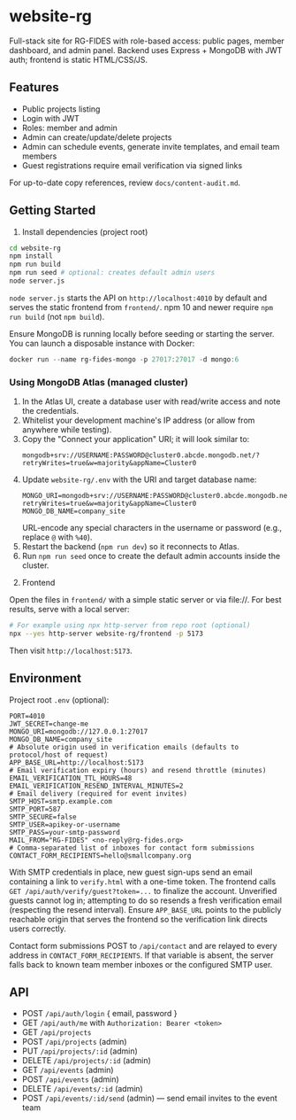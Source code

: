 # website-rg

Full-stack site for RG-FIDES with role-based access: public pages, member dashboard, and admin panel. Backend uses Express + MongoDB with JWT auth; frontend is static HTML/CSS/JS.

## Features

- Public projects listing
- Login with JWT
- Roles: member and admin
- Admin can create/update/delete projects
- Admin can schedule events, generate invite templates, and email team members
- Guest registrations require email verification via signed links

For up-to-date copy references, review `docs/content-audit.md`.

## Getting Started

1. Install dependencies (project root)

```bash
cd website-rg
npm install
npm run build
npm run seed # optional: creates default admin users
node server.js
```

`node server.js` starts the API on `http://localhost:4010` by default and serves the static frontend from `frontend/`. npm 10 and newer require `npm run build` (not `npm build`).

Ensure MongoDB is running locally before seeding or starting the server. You can launch a disposable instance with Docker:

```powershell
docker run --name rg-fides-mongo -p 27017:27017 -d mongo:6
```

### Using MongoDB Atlas (managed cluster)

1. In the Atlas UI, create a database user with read/write access and note the credentials.
2. Whitelist your development machine's IP address (or allow from anywhere while testing).
3. Copy the "Connect your application" URI; it will look similar to:
   ```
   mongodb+srv://USERNAME:PASSWORD@cluster0.abcde.mongodb.net/?retryWrites=true&w=majority&appName=Cluster0
   ```
4. Update `website-rg/.env` with the URI and target database name:
   ```
   MONGO_URI=mongodb+srv://USERNAME:PASSWORD@cluster0.abcde.mongodb.net/?retryWrites=true&w=majority&appName=Cluster0
   MONGO_DB_NAME=company_site
   ```
   URL-encode any special characters in the username or password (e.g., replace `@` with `%40`).
5. Restart the backend (`npm run dev`) so it reconnects to Atlas.
6. Run `npm run seed` once to create the default admin accounts inside the cluster.

2) Frontend

Open the files in `frontend/` with a simple static server or via file://. For best results, serve with a local server:

```bash
# For example using npx http-server from repo root (optional)
npx --yes http-server website-rg/frontend -p 5173
```

Then visit `http://localhost:5173`.

## Environment

Project root `.env` (optional):

```
PORT=4010
JWT_SECRET=change-me
MONGO_URI=mongodb://127.0.0.1:27017
MONGO_DB_NAME=company_site
# Absolute origin used in verification emails (defaults to protocol/host of request)
APP_BASE_URL=http://localhost:5173
# Email verification expiry (hours) and resend throttle (minutes)
EMAIL_VERIFICATION_TTL_HOURS=48
EMAIL_VERIFICATION_RESEND_INTERVAL_MINUTES=2
# Email delivery (required for event invites)
SMTP_HOST=smtp.example.com
SMTP_PORT=587
SMTP_SECURE=false
SMTP_USER=apikey-or-username
SMTP_PASS=your-smtp-password
MAIL_FROM="RG-FIDES" <no-reply@rg-fides.org>
# Comma-separated list of inboxes for contact form submissions
CONTACT_FORM_RECIPIENTS=hello@smallcompany.org
```

With SMTP credentials in place, new guest sign-ups send an email containing a link to `verify.html` with a one-time token. The frontend calls `GET /api/auth/verify/guest?token=...` to finalize the account. Unverified guests cannot log in; attempting to do so resends a fresh verification email (respecting the resend interval). Ensure `APP_BASE_URL` points to the publicly reachable origin that serves the frontend so the verification link directs users correctly.

Contact form submissions POST to `/api/contact` and are relayed to every address in `CONTACT_FORM_RECIPIENTS`. If that variable is absent, the server falls back to known team member inboxes or the configured SMTP user.

## API

- POST `/api/auth/login` { email, password }
- GET `/api/auth/me` with `Authorization: Bearer <token>`
- GET `/api/projects`
- POST `/api/projects` (admin)
- PUT `/api/projects/:id` (admin)
- DELETE `/api/projects/:id` (admin)
- GET `/api/events` (admin)
- POST `/api/events` (admin)
- DELETE `/api/events/:id` (admin)
- POST `/api/events/:id/send` (admin) — send email invites to the event team
